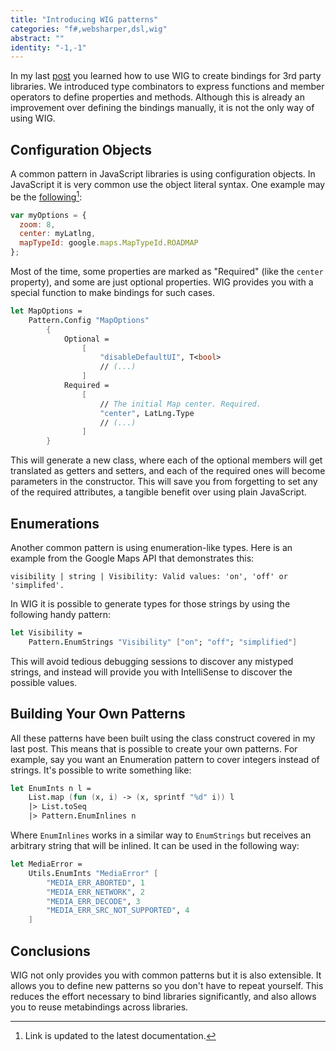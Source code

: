 ```yaml
---
title: "Introducing WIG patterns"
categories: "f#,websharper,dsl,wig"
abstract: ""
identity: "-1,-1"
---
```

In my last [post](/user/diego.echeverri/20101007-starting-with-websharper-interface-generator.md) you learned how to use WIG to create bindings for 3rd party libraries. We introduced type combinators to express functions and member operators to define properties and methods. Although this is already an improvement over defining the bindings manually, it is not the only way of using WIG.

## Configuration Objects

A common pattern in JavaScript libraries is using configuration objects. In JavaScript it is very common use the object literal syntax. One example may be the [following](https://developers.google.com/maps/documentation/javascript/reference?csw=1#MapOptions)[^1]:

```javascript
var myOptions = {
  zoom: 8,
  center: myLatlng,
  mapTypeId: google.maps.MapTypeId.ROADMAP
};
```

Most of the time, some properties are marked as "Required" (like the `center` property), and some are just optional properties. WIG provides you with a special function to make bindings for such cases.

```fsharp
let MapOptions =
    Pattern.Config "MapOptions"
        {
            Optional =
                [
                    "disableDefaultUI", T<bool>
                    // (...)
                ]
            Required =
                [
                    // The initial Map center. Required.
                    "center", LatLng.Type
                    // (...)
                ]
        }
```

This will generate a new class, where each of the optional members will get translated as getters and setters, and each of the required ones will become parameters in the constructor. This will save you from forgetting to set any of the required attributes, a tangible benefit over using plain JavaScript.

## Enumerations

Another common pattern is using enumeration-like types. Here is an example from the Google Maps API that demonstrates this:

```
visibility | string | Visibility: Valid values: 'on', 'off' or 'simplifed'.
```

In WIG it is possible to generate types for those strings by using the following handy pattern:

```fsharp
let Visibility =
    Pattern.EnumStrings "Visibility" ["on"; "off"; "simplified"]
```

This will avoid tedious debugging sessions to discover any mistyped strings, and instead will provide you with IntelliSense to discover the possible values.

## Building Your Own Patterns

All these patterns have been built using the class construct covered in my last post. This means that is possible to create your own patterns. For example, say you want an Enumeration pattern to cover integers instead of strings. It's possible to write something like:

```fsharp
let EnumInts n l =
    List.map (fun (x, i) -> (x, sprintf "%d" i)) l
    |> List.toSeq
    |> Pattern.EnumInlines n
```

Where `EnumInlines` works in a similar way to `EnumStrings` but receives an arbitrary string that will be inlined. It can be used in the following way:

```fsharp
let MediaError =
    Utils.EnumInts "MediaError" [
        "MEDIA_ERR_ABORTED", 1
        "MEDIA_ERR_NETWORK", 2
        "MEDIA_ERR_DECODE", 3
        "MEDIA_ERR_SRC_NOT_SUPPORTED", 4
    ]
```

## Conclusions

WIG not only provides you with common patterns but it is also extensible. It allows you to define new patterns so you don't have to repeat yourself. This reduces the effort necessary to bind libraries significantly, and also allows you to reuse metabindings across libraries.


[^1]: Link is updated to the latest documentation.
